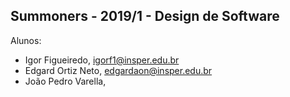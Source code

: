 Summoners - 2019/1 - Design de Software
------------------------------------------------

Alunos: 
- Igor Figueiredo, igorf1@insper.edu.br
- Edgard Ortiz Neto, edgardaon@insper.edu.br
- João Pedro Varella, 
